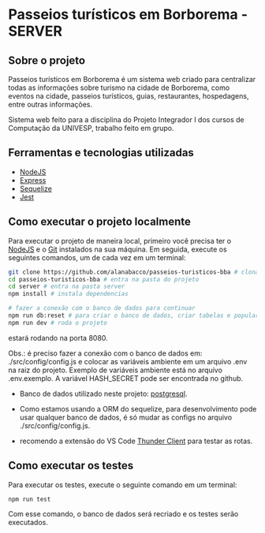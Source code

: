 # Passeios turísticos em Borborema - SERVER

## Sobre o projeto

Passeios turísticos em Borborema é um sistema web criado para centralizar todas as informações sobre turismo na cidade de Borborema, como eventos na cidade, passeios turísticos, guias, restaurantes, hospedagens, entre outras informações.

Sistema web feito para a disciplina do Projeto Integrador I dos cursos de Computação da UNIVESP, trabalho feito em grupo.

## Ferramentas e tecnologias utilizadas

- [NodeJS](https://nodejs.org/)
- [Express](https://expressjs.com/)
- [Sequelize](https://sequelize.org/)
- [Jest](https://jestjs.io/pt-BR/)

## Como executar o projeto localmente

Para executar o projeto de maneira local, primeiro você precisa ter o [NodeJS](https://nodejs.org/) e o [Git](https://git-scm.com/) instalados na sua máquina. Em seguida, execute os seguintes comandos, um de cada vez em um terminal:

```bash
git clone https://github.com/alanabacco/passeios-turisticos-bba # clona o repositório
cd passeios-turisticos-bba # entra na pasta do projeto
cd server # entra na pasta server
npm install # instala dependencias

# fazer a conexão com o banco de dados para continuar
npm run db:reset # para criar o banco de dados, criar tabelas e popular com dados de teste
npm run dev # roda o projeto
```

estará rodando na porta 8080.

Obs.: é preciso fazer a conexão com o banco de dados em: ./src/config/config.js e colocar as variáveis ambiente em um arquivo .env na raiz do projeto. Exemplo de variáveis ambiente está no arquivo .env.exemplo. A variável HASH_SECRET pode ser encontrada no github.

- Banco de dados utilizado neste projeto: [postgresql](https://www.postgresql.org/).
- Como estamos usando a ORM do sequelize, para desenvolvimento pode usar qualquer banco de dados, é só mudar as configs no arquivo ./src/config/config.js.

- recomendo a extensão do VS Code [Thunder Client](https://marketplace.visualstudio.com/items?itemName=rangav.vscode-thunder-client) para testar as rotas.

## Como executar os testes

Para executar os testes, execute o seguinte comando em um terminal:

```bash
npm run test
```

Com esse comando, o banco de dados será recriado e os testes serão executados.


<!--
## Modelos de comandos úteis no projeto

- npx sequelize-cli model:generate --name guia_turistico --attributes nome:string,telefone:integer,tipos_turismo:string

- npx sequelize-cli db:migrate

- npx sequelize-cli seed:generate --name demo-guia

- npx sequelize-cli db:seed:all

- npx eslint ./src --fix

-->
